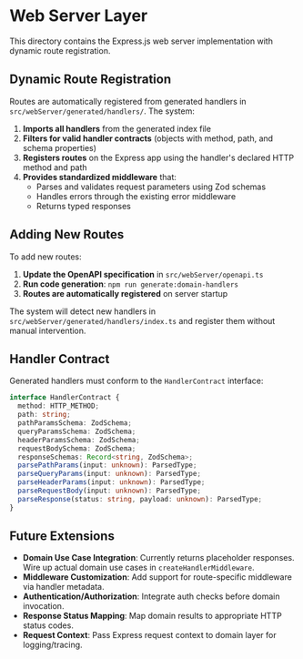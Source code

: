 # Web Server Layer

This directory contains the Express.js web server implementation with dynamic route registration.

## Dynamic Route Registration

Routes are automatically registered from generated handlers in `src/webServer/generated/handlers/`. The system:

1. **Imports all handlers** from the generated index file
2. **Filters for valid handler contracts** (objects with method, path, and schema properties)
3. **Registers routes** on the Express app using the handler's declared HTTP method and path
4. **Provides standardized middleware** that:
   - Parses and validates request parameters using Zod schemas
   - Handles errors through the existing error middleware
   - Returns typed responses

## Adding New Routes

To add new routes:

1. **Update the OpenAPI specification** in `src/webServer/openapi.ts`
2. **Run code generation**: `npm run generate:domain-handlers`
3. **Routes are automatically registered** on server startup

The system will detect new handlers in `src/webServer/generated/handlers/index.ts` and register them without manual intervention.

## Handler Contract

Generated handlers must conform to the `HandlerContract` interface:

```typescript
interface HandlerContract {
  method: HTTP_METHOD;
  path: string;
  pathParamsSchema: ZodSchema;
  queryParamsSchema: ZodSchema;
  headerParamsSchema: ZodSchema;
  requestBodySchema: ZodSchema;
  responseSchemas: Record<string, ZodSchema>;
  parsePathParams(input: unknown): ParsedType;
  parseQueryParams(input: unknown): ParsedType;
  parseHeaderParams(input: unknown): ParsedType;
  parseRequestBody(input: unknown): ParsedType;
  parseResponse(status: string, payload: unknown): ParsedType;
}
```

## Future Extensions

- **Domain Use Case Integration**: Currently returns placeholder responses. Wire up actual domain use cases in `createHandlerMiddleware`.
- **Middleware Customization**: Add support for route-specific middleware via handler metadata.
- **Authentication/Authorization**: Integrate auth checks before domain invocation.
- **Response Status Mapping**: Map domain results to appropriate HTTP status codes.
- **Request Context**: Pass Express request context to domain layer for logging/tracing.

